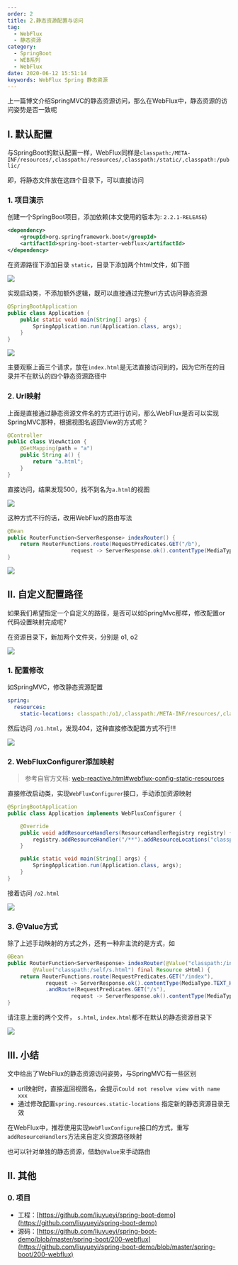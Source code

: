 ```yaml
---
order: 2
title: 2.静态资源配置与访问
tag: 
  - WebFlux
  - 静态资源
category: 
  - SpringBoot
  - WEB系列
  - WebFlux
date: 2020-06-12 15:51:14
keywords: WebFlux Spring 静态资源
---
```


上一篇博文介绍SpringMVC的静态资源访问，那么在WebFlux中，静态资源的访问姿势是否一致呢

<!-- more -->

## I. 默认配置

与SpringBoot的默认配置一样，WebFlux同样是`classpath:/META-INF/resources/,classpath:/resources/,classpath:/static/,classpath:/public/`

即，将静态文件放在这四个目录下，可以直接访问

### 1. 项目演示

创建一个SpringBoot项目，添加依赖(本文使用的版本为: `2.2.1-RELEASE`)

```xml
<dependency>
    <groupId>org.springframework.boot</groupId>
    <artifactId>spring-boot-starter-webflux</artifactId>
</dependency>
```

在资源路径下添加目录 `static`，目录下添加两个html文件，如下图

![](/imgs/200612/00.jpg)

实现启动类，不添加额外逻辑，既可以直接通过完整url方式访问静态资源

```java
@SpringBootApplication
public class Application {
    public static void main(String[] args) {
        SpringApplication.run(Application.class, args);
    }
}
```

![](/imgs/200612/01.jpg)


主要观察上面三个请求，放在`index.html`是无法直接访问到的，因为它所在的目录并不在默认的四个静态资源路径中

### 2. Url映射

上面是直接通过静态资源文件名的方式进行访问，那么WebFlux是否可以实现SpringMVC那种，根据视图名返回View的方式呢？

```java
@Controller
public class ViewAction {
    @GetMapping(path = "a")
    public String a() {
        return "a.html";
    }
}
```

直接访问，结果发现500，找不到名为`a.html`的视图

![](/imgs/200612/02.jpg)


这种方式不行的话，改用WebFlux的路由写法

```java
@Bean
public RouterFunction<ServerResponse> indexRouter() {
    return RouterFunctions.route(RequestPredicates.GET("/b"),
                    request -> ServerResponse.ok().contentType(MediaType.TEXT_HTML).bodyValue("b.html");
}
```

![](/imgs/200612/03.jpg)

## II. 自定义配置路径

如果我们希望指定一个自定义的路径，是否可以如SpringMvc那样，修改配置or代码设置映射完成呢?

在资源目录下，新加两个文件夹，分别是 o1, o2

![](/imgs/200612/04.jpg)

### 1. 配置修改

如SpringMVC，修改静态资源配置

```yml
spring:
  resources:
    static-locations: classpath:/o1/,classpath:/META-INF/resources/,classpath:/resources/,classpath:/static/,classpath:/public/
```

然后访问 `/o1.html`，发现404，这种直接修改配置方式不行!!!

![](/imgs/200612/05.jpg)


### 2. WebFluxConfigurer添加映射

> 参考自官方文档: [web-reactive.html#webflux-config-static-resources](https://docs.spring.io/spring-framework/docs/5.2.x/spring-framework-reference/web-reactive.html#webflux-config-static-resources)

直接修改启动类，实现`WebFluxConfigurer`接口，手动添加资源映射

```java
@SpringBootApplication
public class Application implements WebFluxConfigurer {

    @Override
    public void addResourceHandlers(ResourceHandlerRegistry registry) {
        registry.addResourceHandler("/**").addResourceLocations("classpath:/o2/");
    }

    public static void main(String[] args) {
        SpringApplication.run(Application.class, args);
    }
}
```

接着访问 `/o2.html`

![](/imgs/200612/06.jpg)

### 3. @Value方式

除了上述手动映射的方式之外，还有一种非主流的是方式，如

```java
@Bean
public RouterFunction<ServerResponse> indexRouter(@Value("classpath:/index.html") final Resource indexHtml,
        @Value("classpath:/self/s.html") final Resource sHtml) {
    return RouterFunctions.route(RequestPredicates.GET("/index"),
            request -> ServerResponse.ok().contentType(MediaType.TEXT_HTML).bodyValue(indexHtml))
            .andRoute(RequestPredicates.GET("/s"),
                    request -> ServerResponse.ok().contentType(MediaType.TEXT_HTML).bodyValue(sHtml));
}
```

请注意上面的两个文件， `s.html`, `index.html`都不在默认的静态资源目录下

![](/imgs/200612/07.jpg)

## III. 小结

文中给出了WebFlux的静态资源访问姿势，与SpringMVC有一些区别

- url映射时，直接返回视图名，会提示`Could not resolve view with name xxx`
- 通过修改配置`spring.resources.static-locations` 指定新的静态资源目录无效

在WebFlux中，推荐使用实现`WebFluxConfigure`接口的方式，重写`addResourceHandlers`方法来自定义资源路径映射

也可以针对单独的静态资源，借助`@Value`来手动路由


## II. 其他

### 0. 项目

- 工程：[https://github.com/liuyueyi/spring-boot-demo](https://github.com/liuyueyi/spring-boot-demo)
- 源码：[https://github.com/liuyueyi/spring-boot-demo/blob/master/spring-boot/200-webflux](https://github.com/liuyueyi/spring-boot-demo/blob/master/spring-boot/200-webflux)

